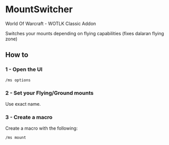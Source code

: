 # MountSwitcher
World Of Warcraft - WOTLK Classic Addon

Switches your mounts depending on flying capabilities (fixes dalaran flying zone)

## How to

### 1 - Open the UI
```
/ms options
```

### 2 - Set your Flying/Ground mounts
Use exact name.

### 3 - Create a macro
Create a macro with the following:
```
/ms mount
```

